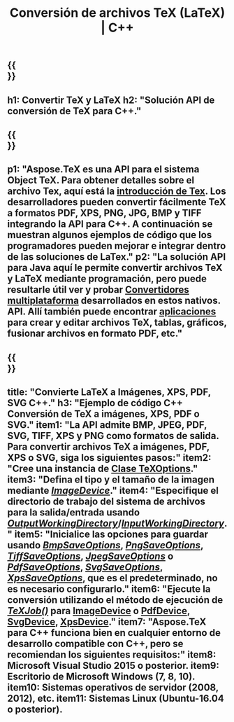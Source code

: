 ﻿---
translation: true
template: /_templates/_conversion-cpp.md
title: Conversión de archivos TeX (LaTeX) | C++
url: /cpp/conversion/
keywords: convertidor de texto cpp api, convertidor de texto c++ api
description: Solución API C++ de conversión de TeX(LaTeX). Convierta archivos LaTeX a PDF, XPS e imágenes, incluidos PNG, JPEG, TIFF, BMP con pocas líneas de código C++.
family: tex
platformtag: cpp
feature: conversion
---

{{<section banner>}}
---
h1: Convertir TeX y LaTeX
h2: "Solución API de conversión de TeX para C++."
---

{{<section overview>}}
---
p1: "Aspose.TeX es una API para el sistema Object TeX. Para obtener detalles sobre el archivo Tex, aquí está la [introducción de Tex](https://docs.aspose.com/tex/cpp/what-is-tex/). Los desarrolladores pueden convertir fácilmente TeX a formatos PDF, XPS, PNG, JPG, BMP y TIFF integrando la API para C++. A continuación se muestran algunos ejemplos de código que los programadores pueden mejorar e integrar dentro de las soluciones de LaTex."
p2: "La solución API para Java aquí le permite convertir archivos TeX y LaTeX mediante programación, pero puede resultarle útil ver y probar [Convertidores multiplataforma](https://products.aspose.app/tex/conversion) desarrollados en estos nativos. API. Allí también puede encontrar [aplicaciones](https://products.aspose.app/tex/applications) para crear y editar archivos TeX, tablas, gráficos, fusionar archivos en formato PDF, etc."
---

{{<section feature1>}}
---
title: "Convierte LaTeX a Imágenes, XPS, PDF, SVG C++."
h3: "Ejemplo de código C++ Conversión de TeX a imágenes, XPS, PDF o SVG."
item1: "La API admite BMP, JPEG, PDF, SVG, TIFF, XPS y PNG como formatos de salida. Para convertir archivos TeX a imágenes, PDF, XPS o SVG, siga los siguientes pasos:"
item2: "Cree una instancia de [Clase TeXOptions](https://reference.aspose.com/tex/cpp/class/aspose.te_x.te_x_options)."
item3: "Defina el tipo y el tamaño de la imagen mediante [*ImageDevice*](https://reference.aspose.com/tex/cpp/class/aspose.te_x.presentation.image.image_device)."
item4: "Especifique el directorio de trabajo del sistema de archivos para la salida/entrada usando [*OutputWorkingDirectory*](https://reference.aspose.com/tex/cpp/class/aspose.te_x.te_x_options#aa4f4ea6dab7db5ba1b40800495f16f63)/[*InputWorkingDirectory*](https://reference.aspose.com/tex/cpp/class/aspose.te_x.te_x_options#aa4f4ea6dab7db5ba1b40800495f16f63)."
item5: "Inicialice las opciones para guardar usando [*BmpSaveOptions*](https://reference.aspose.com/tex/cpp/class/aspose.te_x.presentation.image.bmp_save_options), [*PngSaveOptions*](https://reference.aspose.com/tex/cpp/class/aspose.te_x.presentation.image.png_save_options), [*TiffSaveOptions*](https://reference.aspose.com/tex/cpp/class/aspose.te_x.presentation.image.tiff_save_options), [*JpegSaveOptions*](https://reference.aspose.com/tex/cpp/class/aspose.te_x.presentation.image.jpeg_save_options) o [*PdfSaveOptions*](https://reference.aspose.com/tex/cpp/class/aspose.te_x.presentation.pdf.pdf_save_options), [*SvgSaveOptions*](https://reference.aspose.com/tex/cpp/class/aspose.te_x.presentation.svg.svg_save_options), [*XpsSaveOptions*](https://reference.aspose.com/tex/cpp/class/aspose.te_x.presentation.xps.xps_save_options), que es el predeterminado, no es necesario configurarlo."
item6: "Ejecute la conversión utilizando el método de ejecución de [*TeXJob()*](https://reference.aspose.com/tex/cpp/class/aspose.te_x.te_x_job) para [ImageDevice](https://reference.aspose.com/tex/cpp/class/aspose.te_x.presentation.image.image_device) o [PdfDevice](https://reference.aspose.com/tex/cpp/class/aspose.te_x.presentation.pdf.pdf_device), [ SvgDevice](https://reference.aspose.com/tex/cpp/class/aspose.te_x.presentation.svg.svg_device), [XpsDevice](https://reference.aspose.com/tex/cpp/class/aspose.te_x.presentation.xps.xps_device)."
item7: "Aspose.TeX para C++ funciona bien en cualquier entorno de desarrollo compatible con C++, pero se recomiendan los siguientes requisitos:"
item8: Microsoft Visual Studio 2015 o posterior.
item9: Escritorio de Microsoft Windows (7, 8, 10).
item10: Sistemas operativos de servidor (2008, 2012), etc.
item11: Sistemas Linux (Ubuntu-16.04 o posterior).
---


